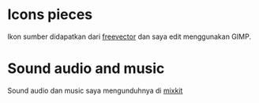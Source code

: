 # Icons pieces

Ikon sumber didapatkan dari [freevector](https://www.freevector.com/chess-icons-vector-set-20658#) dan saya edit menggunakan GIMP.

# Sound audio and music

Sound audio dan music saya mengunduhnya di [mixkit](https://mixkit.co/)
